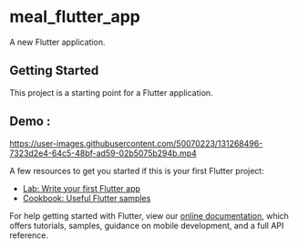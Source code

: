 # meal_flutter_app

A new Flutter application.

## Getting Started

This project is a starting point for a Flutter application.

## Demo :
https://user-images.githubusercontent.com/50070223/131268496-7323d2e4-64c5-48bf-ad59-02b5075b294b.mp4


A few resources to get you started if this is your first Flutter project:

- [Lab: Write your first Flutter app](https://flutter.dev/docs/get-started/codelab)
- [Cookbook: Useful Flutter samples](https://flutter.dev/docs/cookbook)

For help getting started with Flutter, view our
[online documentation](https://flutter.dev/docs), which offers tutorials,
samples, guidance on mobile development, and a full API reference.
